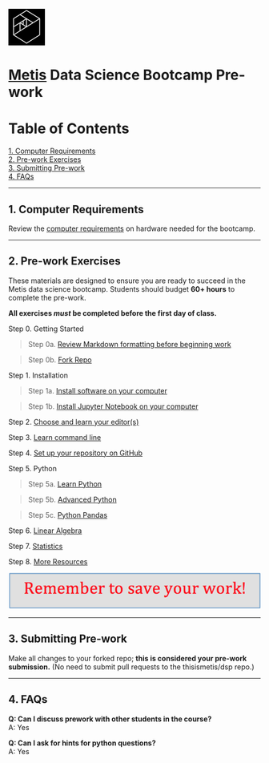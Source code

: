 ![Metis logo](img/metis.png)

# [Metis](http://www.thisismetis.com/) Data Science Bootcamp Pre-work
# Table of Contents

[1. Computer Requirements](#section-a)  
[2. Pre-work Exercises](#section-b)  
[3. Submitting Pre-work](#section-c)  
[4. FAQs](#section-d)  

---

## <a name="section-a"></a>1.  Computer Requirements

Review the [computer requirements](resources/computer_requirements.md) on hardware needed for the bootcamp.  

---

## <a name="section-b"></a>2.  Pre-work Exercises

These materials are designed to ensure you are ready to succeed in the
Metis data science bootcamp. Students should budget **60+ hours** to complete the pre-work.

**All exercises _must_ be completed before the first day of class.**

 Step 0.  Getting Started
 >Step 0a. [Review Markdown formatting before beginning work](00a-markdown.md) 
 
 >Step 0b. [Fork Repo](00b-fork_repo.md)
 
 Step 1.  Installation  
 
 >Step 1a. [Install software on your computer](01a-install.md)  
 
 >Step 1b. [Install Jupyter Notebook on your computer](01b-install_jupyter.md)  
 
 Step 2. [Choose and learn your editor(s)](02-editors.md)
 
 Step 3. [Learn command line](03-command_line.md)  
 
 Step 4. [Set up your repository on GitHub](04-set_up_repo.md)
 
 Step 5. Python  
 
 >Step 5a. [Learn Python](05a-python.md)  
 
 >Step 5b. [Advanced Python](05b-python_advanced.md)  
 
 >Step 5c. [Python Pandas](05c-python_pandas.md)  

 Step 6. [Linear Algebra](06-linear_algebra.md)
 
 Step 7. [Statistics](07-statistics.md)
 
 Step 8. [More Resources](08-more_resources.md)

![save your work](img/save_your_work.png)

---

## <a name="section-c"></a>3.  Submitting Pre-work

Make all changes to your forked repo; **this is considered your pre-work submission.**  (No need to submit pull requests to the thisismetis/dsp repo.)

---

## <a name="section-d"></a>4.  FAQs

**Q:  Can I discuss prework with other students in the course?**  
A:  Yes

**Q:  Can I ask for hints for python questions?**  
A:  Yes
